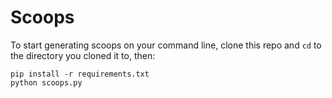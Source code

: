 # Scoops

To start generating scoops on your command line, clone this repo and `cd` to
the directory you cloned it to, then:

```
pip install -r requirements.txt
python scoops.py
```
